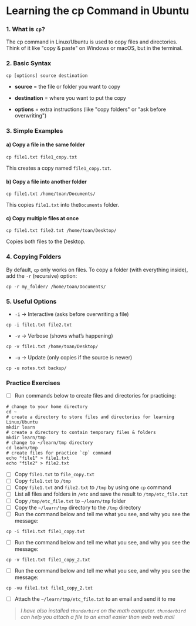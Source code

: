 # Learning the cp Command in Ubuntu
### 1. What is `cp`?
The cp command in Linux/Ubuntu is used to copy files and directories.
Think of it like "copy & paste" on Windows or macOS, but in the terminal.
### 2. Basic Syntax
```
cp [options] source destination
```
- **source** = the file or folder you want to copy

- **destination** = where you want to put the copy

- **options** = extra instructions (like "copy folders" or "ask before overwriting")
### 3. Simple Examples
#### a) Copy a file in the same folder
```
cp file1.txt file1_copy.txt
```
This creates a copy named `file1_copy.txt`.
#### b) Copy a file into another folder
```
cp file1.txt /home/toan/Documents/
```
This copies `file1.txt` into the`Documents` folder.
#### c) Copy multiple files at once
```
cp file1.txt file2.txt /home/toan/Desktop/
```
Copies both files to the Desktop.
### 4. Copying Folders
By default, `cp` only works on files.
To copy a folder (with everything inside), add the `-r` (recursive) option:
```
cp -r my_folder/ /home/toan/Documents/
```
### 5. Useful Options
- `-i` → Interactive (asks before overwriting a file)
```
cp -i file1.txt file2.txt
```
- `-v` → Verbose (shows what’s happening)
```
cp -v file1.txt /home/toan/Desktop/
```
- `-u` → Update (only copies if the source is newer)
```
cp -u notes.txt backup/
```
### Practice Exercises
- [ ] Run commands below to create files and directories for practicing:
```
# change to your home directory
cd ~
# create a directory to store files and directories for learning Linux/Ubuntu
mkdir learn
# create a directory to contain temporary files & folders
mkdir learn/tmp
# change to ~/learn/tmp directory
cd learn/tmp
# create files for practice `cp` command
echo "file1" > file1.txt
echo "file2" > file2.txt
```
- [ ] Copy `file1.txt` to `file_copy.txt`
- [ ] Copy `file1.txt` to `/tmp`
- [ ] Copy `file1.txt` and `file2.txt` to `/tmp` by using one `cp` command
- [ ] List all files and folders in `/etc` and save the result to `/tmp/etc_file.txt`
- [ ] Copy `/tmp/etc_file.txt` to `~/learn/tmp` folder
- [ ] Copy the `~/learn/tmp` directory to the `/tmp` directory
- [ ] Run the command below and tell me what you see, and why you see the message:
```
cp -i file1.txt file1_copy.txt
```
- [ ] Run the command below and tell me what you see, and why you see the message:
```
cp -v file1.txt file1_copy_2.txt
```
- [ ] Run the command below and tell me what you see, and why you see the message:
```
cp -vu file1.txt file1_copy_2.txt
```
- [ ] Attach the `~/learn/tmp/etc_file.txt` to an email and send it to me
> *I have also installed `thunderbird` on the math computer. `thunderbird` can help you attach a file to an email easier than web web mail*
